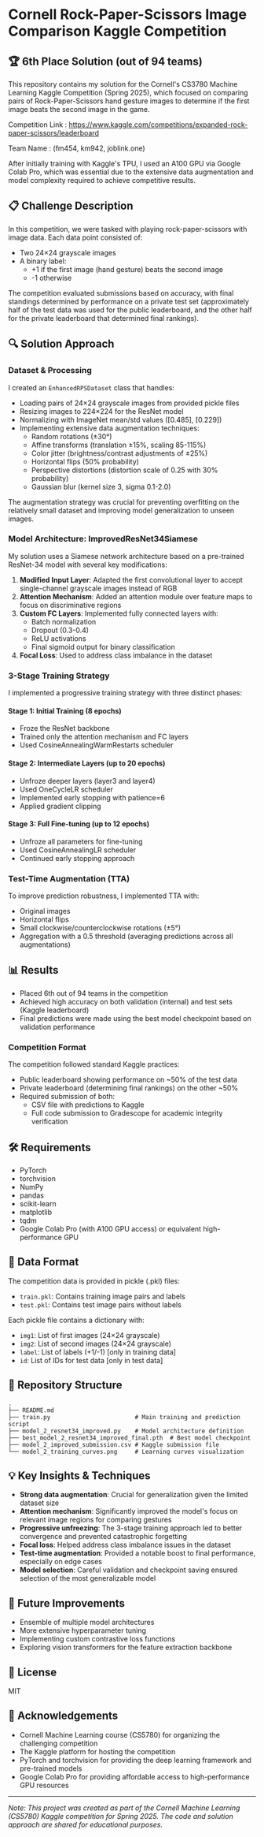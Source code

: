 # Cornell Rock-Paper-Scissors Image Comparison Kaggle Competition

## 🏆 6th Place Solution (out of 94 teams)

This repository contains my solution for the Cornell's CS3780 Machine Learning Kaggle Competition (Spring 2025), which focused on comparing pairs of Rock-Paper-Scissors hand gesture images to determine if the first image beats the second image in the game.

Competition Link : https://www.kaggle.com/competitions/expanded-rock-paper-scissors/leaderboard

Team Name : (fm454, km942, joblink.one)

After initially training with Kaggle's TPU, I used an A100 GPU via Google Colab Pro, which was essential due to the extensive data augmentation and model complexity required to achieve competitive results.

## 📋 Challenge Description

In this competition, we were tasked with playing rock-paper-scissors with image data. Each data point consisted of:

- Two 24×24 grayscale images
- A binary label:
  - +1 if the first image (hand gesture) beats the second image
  - -1 otherwise

The competition evaluated submissions based on accuracy, with final standings determined by performance on a private test set (approximately half of the test data was used for the public leaderboard, and the other half for the private leaderboard that determined final rankings).

## 🔍 Solution Approach

### Dataset & Processing

I created an `EnhancedRPSDataset` class that handles:

- Loading pairs of 24×24 grayscale images from provided pickle files
- Resizing images to 224×224 for the ResNet model
- Normalizing with ImageNet mean/std values ([0.485], [0.229])
- Implementing extensive data augmentation techniques:
  - Random rotations (±30°)
  - Affine transforms (translation ±15%, scaling 85-115%)
  - Color jitter (brightness/contrast adjustments of ±25%)
  - Horizontal flips (50% probability)
  - Perspective distortions (distortion scale of 0.25 with 30% probability)
  - Gaussian blur (kernel size 3, sigma 0.1-2.0)

The augmentation strategy was crucial for preventing overfitting on the relatively small dataset and improving model generalization to unseen images.

### Model Architecture: ImprovedResNet34Siamese

My solution uses a Siamese network architecture based on a pre-trained ResNet-34 model with several key modifications:

1. **Modified Input Layer**: Adapted the first convolutional layer to accept single-channel grayscale images instead of RGB
2. **Attention Mechanism**: Added an attention module over feature maps to focus on discriminative regions
3. **Custom FC Layers**: Implemented fully connected layers with:
   - Batch normalization
   - Dropout (0.3-0.4)
   - ReLU activations
   - Final sigmoid output for binary classification
4. **Focal Loss**: Used to address class imbalance in the dataset

### 3-Stage Training Strategy

I implemented a progressive training strategy with three distinct phases:

#### Stage 1: Initial Training (8 epochs)

- Froze the ResNet backbone
- Trained only the attention mechanism and FC layers
- Used CosineAnnealingWarmRestarts scheduler

#### Stage 2: Intermediate Layers (up to 20 epochs)

- Unfroze deeper layers (layer3 and layer4)
- Used OneCycleLR scheduler
- Implemented early stopping with patience=6
- Applied gradient clipping

#### Stage 3: Full Fine-tuning (up to 12 epochs)

- Unfroze all parameters for fine-tuning
- Used CosineAnnealingLR scheduler
- Continued early stopping approach

### Test-Time Augmentation (TTA)

To improve prediction robustness, I implemented TTA with:

- Original images
- Horizontal flips
- Small clockwise/counterclockwise rotations (±5°)
- Aggregation with a 0.5 threshold (averaging predictions across all augmentations)

## 📊 Results

- Placed 6th out of 94 teams in the competition
- Achieved high accuracy on both validation (internal) and test sets (Kaggle leaderboard)
- Final predictions were made using the best model checkpoint based on validation performance

### Competition Format

The competition followed standard Kaggle practices:

- Public leaderboard showing performance on ~50% of the test data
- Private leaderboard (determining final rankings) on the other ~50%
- Required submission of both:
  - CSV file with predictions to Kaggle
  - Full code submission to Gradescope for academic integrity verification

## 🛠️ Requirements

- PyTorch
- torchvision
- NumPy
- pandas
- scikit-learn
- matplotlib
- tqdm
- Google Colab Pro (with A100 GPU access) or equivalent high-performance GPU

## 📁 Data Format

The competition data is provided in pickle (.pkl) files:

- `train.pkl`: Contains training image pairs and labels
- `test.pkl`: Contains test image pairs without labels

Each pickle file contains a dictionary with:

- `img1`: List of first images (24×24 grayscale)
- `img2`: List of second images (24×24 grayscale)
- `label`: List of labels (+1/-1) [only in training data]
- `id`: List of IDs for test data [only in test data]

## 📁 Repository Structure

```
.
├── README.md
├── train.py                        # Main training and prediction script
├── model_2_resnet34_improved.py    # Model architecture definition
├── best_model_2_resnet34_improved_final.pth  # Best model checkpoint
├── model_2_improved_submission.csv # Kaggle submission file
└── model_2_training_curves.png     # Learning curves visualization
```

## 💡 Key Insights & Techniques

- **Strong data augmentation**: Crucial for generalization given the limited dataset size
- **Attention mechanism**: Significantly improved the model's focus on relevant image regions for comparing gestures
- **Progressive unfreezing**: The 3-stage training approach led to better convergence and prevented catastrophic forgetting
- **Focal loss**: Helped address class imbalance issues in the dataset
- **Test-time augmentation**: Provided a notable boost to final performance, especially on edge cases
- **Model selection**: Careful validation and checkpoint saving ensured selection of the most generalizable model

## 🔮 Future Improvements

- Ensemble of multiple model architectures
- More extensive hyperparameter tuning
- Implementing custom contrastive loss functions
- Exploring vision transformers for the feature extraction backbone

## 📝 License

MIT

## 🙏 Acknowledgements

- Cornell Machine Learning course (CS5780) for organizing the challenging competition
- The Kaggle platform for hosting the competition
- PyTorch and torchvision for providing the deep learning framework and pre-trained models
- Google Colab Pro for providing affordable access to high-performance GPU resources

---

_Note: This project was created as part of the Cornell Machine Learning (CS5780) Kaggle competition for Spring 2025. The code and solution approach are shared for educational purposes._
